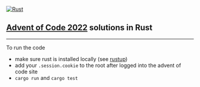 [![Rust](https://github.com/mpalmer16/aoc-2022-rs/actions/workflows/rust.yml/badge.svg)](https://github.com/mpalmer16/aoc-2022-rs/actions/workflows/rust.yml)

## [Advent of Code 2022](https://adventofcode.com/2022) solutions in Rust
---

To run the code 

* make sure rust is installed locally (see [rustup](https://rustup.rs/))
* add your `.session.cookie` to the root after logged into the advent of code site
* `cargo run` and `cargo test`